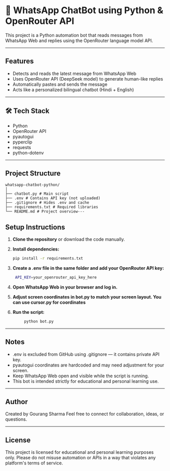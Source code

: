 # 🤖 WhatsApp ChatBot using Python & OpenRouter API

This project is a Python automation bot that reads messages from WhatsApp Web and replies using the OpenRouter language model API.

---

##  Features
- Detects and reads the latest message from WhatsApp Web
- Uses OpenRouter API (DeepSeek model) to generate human-like replies
- Automatically pastes and sends the message
- Acts like a personalized bilingual chatbot (Hindi + English)

---

## 🛠️ Tech Stack
- Python
- OpenRouter API
- pyautogui
- pyperclip
- requests
- python-dotenv

---

##  Project Structure
```
whatsapp-chatbot-python/
│
├── chatbot.py # Main script
├── .env # Contains API key (not uploaded)
├── .gitignore # Hides .env and cache
├── requirements.txt # Required libraries
└── README.md # Project overview---

```
##  Setup Instructions

1. **Clone the repository** or download the code manually.

2. **Install dependencies:**

   ```bash
   pip install -r requirements.txt

3. **Create a .env file in the same folder and add your OpenRouter API key:**
   
   ```bash
    API_KEY=your_openrouter_api_key_here
4. **Open WhatsApp Web in your browser and log in.**

5. **Adjust screen coordinates in bot.py to match your screen layout. You can use cursor.py for coordinates**

6. **Run the script:**

   ```bash
        python bot.py
---

##  Notes
- .env is excluded from GitHub using .gitignore — it contains private API key.
- pyautogui coordinates are hardcoded and may need adjustment for your screen.
- Keep WhatsApp Web open and visible while the script is running.
- This bot is intended strictly for educational and personal learning use.

---

## Author
Created by Gourang Sharma
Feel free to connect for collaboration, ideas, or questions.

---

## License
This project is licensed for educational and personal learning purposes only. Please do not misuse automation or APIs in a way that violates any platform's terms of service.

